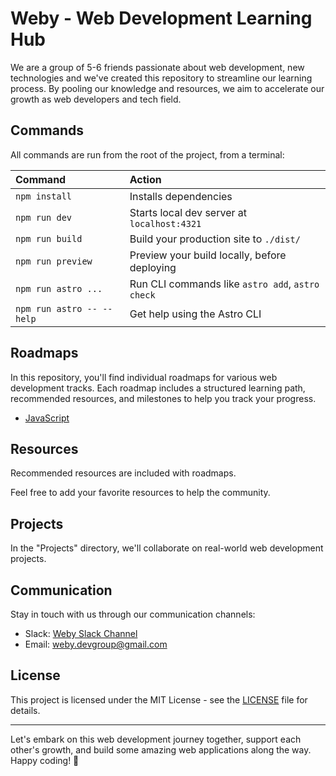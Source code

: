 # Weby - Web Development Learning Hub

We are a group of 5-6 friends passionate about web development, new technologies and we've created this repository to streamline our learning process. By pooling our knowledge and resources, we aim to accelerate our growth as web developers and tech field.

<!-- ## Getting Started

If you're new to **Weby** and want to get started, here's a quick guide:

1. **Fork this repository**: Click the "Fork" button in the top right corner of this page to create your copy of **Weby**.

2. **Clone your fork**: Clone your forked repository to your local machine using Git:

```
git clone https://github.com/WebDevBangla/weby.git
```

3. **Explore and contribute**: Explore the repository, read the roadmaps, and check out the available resources. Feel free to contribute by adding more resources, creating study plans, or collaborating on projects. -->

## Commands

All commands are run from the root of the project, from a terminal:

| Command                   | Action                                           |
| :------------------------ | :----------------------------------------------- |
| `npm install`             | Installs dependencies                            |
| `npm run dev`             | Starts local dev server at `localhost:4321`      |
| `npm run build`           | Build your production site to `./dist/`          |
| `npm run preview`         | Preview your build locally, before deploying     |
| `npm run astro ...`       | Run CLI commands like `astro add`, `astro check` |
| `npm run astro -- --help` | Get help using the Astro CLI                     |

## Roadmaps

In this repository, you'll find individual roadmaps for various web development tracks. Each roadmap includes a structured learning path, recommended resources, and milestones to help you track your progress.

- [JavaScript](roadmaps/js-roadmap.md)

## Resources

Recommended resources are included with roadmaps.

Feel free to add your favorite resources to help the community.

## Projects

In the "Projects" directory, we'll collaborate on real-world web development projects.

## Communication

Stay in touch with us through our communication channels:

- Slack: [Weby Slack Channel](https://weby.slack.com)
- Email: weby.devgroup@gmail.com

## License

This project is licensed under the MIT License - see the [LICENSE](LICENSE) file for details.

---

Let's embark on this web development journey together, support each other's growth, and build some amazing web applications along the way. Happy coding! 🚀
